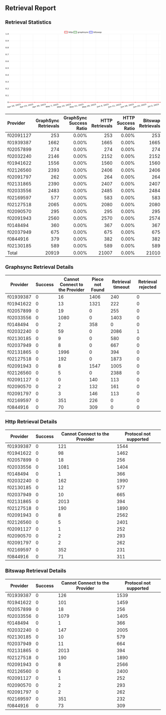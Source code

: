 ## Retrieval Report
### Retrieval Statistics
<img src="https://raw.githubusercontent.com/data-preservation-programs/filplus-checker-assets/main/filecoin-project/filecoin-plus-large-datasets/issues/1860/1688649849271.png"/>

| Provider  | GraphSync Retrievals | GraphSync Success Ratio | HTTP Retrievals | HTTP Success Ratio | Bitswap Retrievals | Bitswap Success Ratio |
| :-------- | -------------------: | ----------------------: | --------------: | -----------------: | -----------------: | --------------------: |
| f02091127 |                  253 |                   0.00% |             253 |              0.00% |                253 |                 0.00% |
| f01939387 |                 1662 |                   0.00% |            1665 |              0.00% |               1665 |                 0.00% |
| f02057899 |                  274 |                   0.00% |             274 |              0.00% |                274 |                 0.00% |
| f02032240 |                 2146 |                   0.00% |            2152 |              0.00% |               2152 |                 0.00% |
| f01941622 |                 1556 |                   0.00% |            1560 |              0.00% |               1560 |                 0.00% |
| f02126560 |                 2393 |                   0.00% |            2406 |              0.00% |               2406 |                 0.00% |
| f02091797 |                  262 |                   0.00% |             264 |              0.00% |                264 |                 0.00% |
| f02131865 |                 2390 |                   0.00% |            2407 |              0.00% |               2407 |                 0.00% |
| f02033556 |                 2483 |                   0.00% |            2485 |              0.00% |               2484 |                 0.00% |
| f02169597 |                  577 |                   0.00% |             583 |              0.00% |                583 |                 0.00% |
| f02127518 |                 2065 |                   0.00% |            2080 |              0.00% |               2080 |                 0.00% |
| f02090570 |                  295 |                   0.00% |             295 |              0.00% |                295 |                 0.00% |
| f02091943 |                 2560 |                   0.00% |            2570 |              0.00% |               2574 |                 0.00% |
| f0148494  |                  360 |                   0.00% |             367 |              0.00% |                367 |                 0.00% |
| f02037949 |                  675 |                   0.00% |             675 |              0.00% |                675 |                 0.00% |
| f0844916  |                  379 |                   0.00% |             382 |              0.00% |                382 |                 0.00% |
| f02130185 |                  589 |                   0.00% |             589 |              0.00% |                589 |                 0.00% |
| Total     |                20919 |                   0.00% |           21007 |              0.00% |              21010 |                 0.00% |

### Graphsync Retrieval Details
| Provider  | Success | Cannot Connect to the Provider | Piece not Found | Retrieval timeout | Retrieval rejected |
| --------- | ------- | ------------------------------ | --------------- | ----------------- | ------------------ |
| f01939387 | 0       | 16                             | 1406            | 240               | 0                  |
| f01941622 | 0       | 13                             | 1321            | 222               | 0                  |
| f02057899 | 0       | 19                             | 0               | 255               | 0                  |
| f02033556 | 0       | 1080                           | 0               | 1403              | 0                  |
| f0148494  | 0       | 2                              | 358             | 0                 | 0                  |
| f02032240 | 0       | 59                             | 0               | 2086              | 1                  |
| f02130185 | 0       | 9                              | 0               | 580               | 0                  |
| f02037949 | 0       | 8                              | 0               | 667               | 0                  |
| f02131865 | 0       | 1996                           | 0               | 394               | 0                  |
| f02127518 | 0       | 192                            | 0               | 1873              | 0                  |
| f02091943 | 0       | 8                              | 1547            | 1005              | 0                  |
| f02126560 | 0       | 5                              | 0               | 2388              | 0                  |
| f02091127 | 0       | 0                              | 140             | 113               | 0                  |
| f02090570 | 0       | 2                              | 132             | 161               | 0                  |
| f02091797 | 0       | 3                              | 146             | 113               | 0                  |
| f02169597 | 0       | 351                            | 226             | 0                 | 0                  |
| f0844916  | 0       | 70                             | 309             | 0                 | 0                  |

### Http Retrieval Details
| Provider  | Success | Cannot Connect to the Provider | Protocol not supported |
| --------- | ------- | ------------------------------ | ---------------------- |
| f01939387 | 0       | 121                            | 1544                   |
| f01941622 | 0       | 98                             | 1462                   |
| f02057899 | 0       | 18                             | 256                    |
| f02033556 | 0       | 1081                           | 1404                   |
| f0148494  | 0       | 1                              | 366                    |
| f02032240 | 0       | 162                            | 1990                   |
| f02130185 | 0       | 12                             | 577                    |
| f02037949 | 0       | 10                             | 665                    |
| f02131865 | 0       | 2013                           | 394                    |
| f02127518 | 0       | 190                            | 1890                   |
| f02091943 | 0       | 8                              | 2562                   |
| f02126560 | 0       | 5                              | 2401                   |
| f02091127 | 0       | 1                              | 252                    |
| f02090570 | 0       | 2                              | 293                    |
| f02091797 | 0       | 2                              | 262                    |
| f02169597 | 0       | 352                            | 231                    |
| f0844916  | 0       | 71                             | 311                    |

### Bitswap Retrieval Details
| Provider  | Success | Cannot Connect to the Provider | Protocol not supported |
| --------- | ------- | ------------------------------ | ---------------------- |
| f01939387 | 0       | 126                            | 1539                   |
| f01941622 | 0       | 101                            | 1459                   |
| f02057899 | 0       | 18                             | 256                    |
| f02033556 | 0       | 1079                           | 1405                   |
| f0148494  | 0       | 1                              | 366                    |
| f02032240 | 0       | 147                            | 2005                   |
| f02130185 | 0       | 10                             | 579                    |
| f02037949 | 0       | 11                             | 664                    |
| f02131865 | 0       | 2013                           | 394                    |
| f02127518 | 0       | 190                            | 1890                   |
| f02091943 | 0       | 8                              | 2566                   |
| f02126560 | 0       | 6                              | 2400                   |
| f02091127 | 0       | 1                              | 252                    |
| f02090570 | 0       | 2                              | 293                    |
| f02091797 | 0       | 2                              | 262                    |
| f02169597 | 0       | 351                            | 232                    |
| f0844916  | 0       | 73                             | 309                    |

